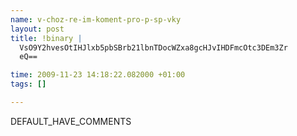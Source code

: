 ```yaml
--- 
name: v-choz-re-im-koment-pro-p-sp-vky
layout: post
title: !binary |
  VsO9Y2hvesOtIHJlxb5pbSBrb21lbnTDocWZxa8gcHJvIHDFmcOtc3DEm3Zr
  eQ==

time: 2009-11-23 14:18:22.082000 +01:00
tags: []

---
```

DEFAULT_HAVE_COMMENTS
